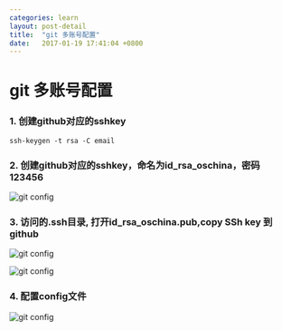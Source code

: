 ```yaml
---
categories: learn
layout: post-detail
title:  "git 多账号配置"
date:   2017-01-19 17:41:04 +0800
---
```


# git 多账号配置

### **1. 创建github对应的sshkey**

```
ssh-keygen -t rsa -C email
```

### **2. 创建github对应的sshkey，命名为id_rsa_oschina，密码 123456** 

![git config](/blog/img/2017-3-30/6.png)

### **3. 访问的.ssh目录, 打开id_rsa_oschina.pub,copy SSh key 到github**

![git config](/blog/img/2017-3-30/8.png)

![git config](/blog/img/2017-3-30/7.png)

### **4. 配置config文件**

![git config](/blog/img/2017-3-30/9.png)